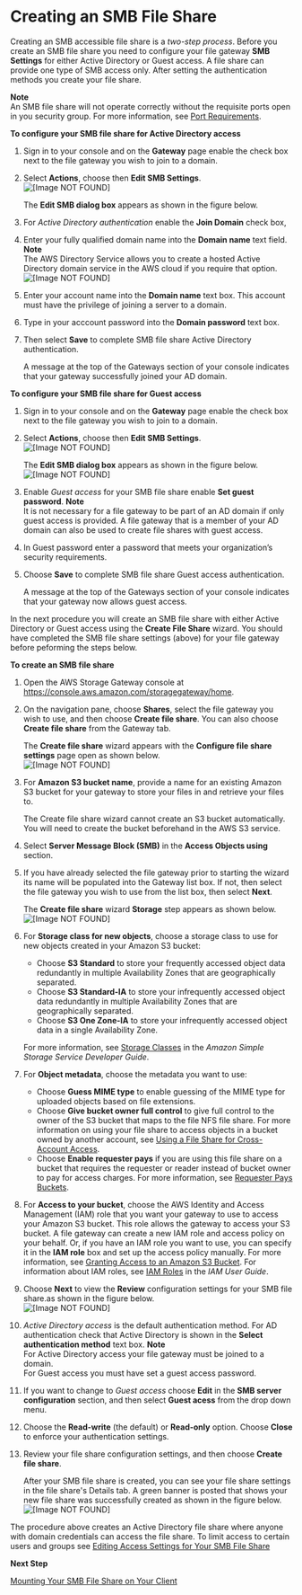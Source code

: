 # Creating an SMB File Share<a name="CreatingAnSMBFileShare"></a>

Creating an SMB accessible file share is a *two\-step process*\. Before you create an SMB file share you need to configure your file gateway **SMB Settings** for either Active Directory or Guest access\. A file share can provide one type of SMB access only\. After setting the authentication methods you create your file share\.

**Note**  
An SMB file share will not operate correctly without the requisite ports open in you security group\. For more information, see [Port Requirements](Resource_Ports.md)\.

**To configure your SMB file share for Active Directory access**

1. Sign in to your console and on the **Gateway** page enable the check box next to the file gateway you wish to join to a domain\.

1. Select **Actions**, choose then **Edit SMB Settings**\.  
![\[Image NOT FOUND\]](http://docs.aws.amazon.com/storagegateway/latest/userguide/images/SMBFileShareActionsMenu.png)

   The **Edit SMB dialog box** appears as shown in the figure below\.

1. For *Active Directory authentication* enable the **Join Domain** check box,

1. Enter your fully qualified domain name into the **Domain name** text field\.
**Note**  
The AWS Directory Service allows you to create a hosted Active Directory domain service in the AWS cloud if you require that option\.  
![\[Image NOT FOUND\]](http://docs.aws.amazon.com/storagegateway/latest/userguide/images/Edit-SMB-Setttings-db.png)

1. Enter your account name into the **Domain name** text box\. This account must have the privilege of joining a server to a domain\.

1. Type in your acccount password into the **Domain password** text box\.

1. Then select **Save** to complete SMB file share Active Directory authentication\.

   A message at the top of the Gateways section of your console indicates that your gateway successfully joined your AD domain\.

**To configure your SMB file share for Guest access**

1. Sign in to your console and on the **Gateway** page enable the check box next to the file gateway you wish to join to a domain\.

1. Select **Actions**, choose then **Edit SMB Settings**\.  
![\[Image NOT FOUND\]](http://docs.aws.amazon.com/storagegateway/latest/userguide/images/SMBFileShareActionsMenu.png)

   The **Edit SMB dialog box** appears as shown in the figure below\.  
![\[Image NOT FOUND\]](http://docs.aws.amazon.com/storagegateway/latest/userguide/images/Edit-SMB-Setttings-db.png)

1. Enable *Guest access* for your SMB file share enable **Set guest password**\.
**Note**  
It is not necessary for a file gateway to be part of an AD domain if only guest access is provided\. A file gateway that is a member of your AD domain can also be used to create file shares with guest access\.

1. In Guest password enter a password that meets your organization’s security requirements\. 

1. Choose **Save** to complete SMB file share Guest access authentication\.

   A message at the top of the Gateways section of your console indicates that your gateway now allows guest access\.

In the next procedure you will create an SMB file share with either Active Directory or Guest access using the **Create File Share** wizard\. You should have completed the SMB file share settings \(above\) for your file gateway before peforming the steps below\. 

**To create an SMB file share**

1. Open the AWS Storage Gateway console at [https://console\.aws\.amazon\.com/storagegateway/home](https://console.aws.amazon.com/storagegateway/)\.

1. On the navigation pane, choose **Shares**, select the file gateway you wish to use, and then choose **Create file share**\. You can also choose **Create file share** from the Gateway tab\.

   The **Create file share** wizard appears with the **Configure file share settings** page open as shown below\.  
![\[Image NOT FOUND\]](http://docs.aws.amazon.com/storagegateway/latest/userguide/images/Create-file-share-step.png)

1. For **Amazon S3 bucket name**, provide a name for an existing Amazon S3 bucket for your gateway to store your files in and retrieve your files to\.

   The Create file share wizard cannot create an S3 bucket automatically\. You will need to create the bucket beforehand in the AWS S3 service\.

1. Select **Server Message Block \(SMB\)** in the **Access Objects using** section\.

1. If you have already selected the file gateway prior to starting the wizard its name will be populated into the Gateway list box\. If not, then select the file gateway you wish to use from the list box, then select **Next**\.

   The **Create file share** wizard **Storage** step appears as shown below\.  
![\[Image NOT FOUND\]](http://docs.aws.amazon.com/storagegateway/latest/userguide/images/Create-file-share-storage-db.png)

1. For **Storage class for new objects**, choose a storage class to use for new objects created in your Amazon S3 bucket:
   + Choose **S3 Standard** to store your frequently accessed object data redundantly in multiple Availability Zones that are geographically separated\.
   + Choose **S3 Standard\-IA** to store your infrequently accessed object data redundantly in multiple Availability Zones that are geographically separated\.
   + Choose **S3 One Zone\-IA** to store your infrequently accessed object data in a single Availability Zone\.

   For more information, see [Storage Classes](http://docs.aws.amazon.com/AmazonS3/latest/dev/storage-class-intro.html) in the *Amazon Simple Storage Service Developer Guide*\.

1. For **Object metadata**, choose the metadata you want to use:
   + Choose **Guess MIME type** to enable guessing of the MIME type for uploaded objects based on file extensions\.
   + Choose **Give bucket owner full control** to give full control to the owner of the S3 bucket that maps to the file NFS file share\. For more information on using your file share to access objects in a bucket owned by another account, see [Using a File Share for Cross\-Account Access](managing-gateway-file.md#cross-account-access)\.
   + Choose **Enable requester pays** if you are using this file share on a bucket that requires the requester or reader instead of bucket owner to pay for access charges\. For more information, see [Requester Pays Buckets](http://docs.aws.amazon.com/AmazonS3/latest/dev/RequesterPaysBuckets.html)\.

1. For **Access to your bucket**, choose the AWS Identity and Access Management \(IAM\) role that you want your gateway to use to access your Amazon S3 bucket\. This role allows the gateway to access your S3 bucket\. A file gateway can create a new IAM role and access policy on your behalf\. Or, if you have an IAM role you want to use, you can specify it in the **IAM role** box and set up the access policy manually\. For more information, see [Granting Access to an Amazon S3 Bucket](managing-gateway-file.md#grant-access-s3)\. For information about IAM roles, see [IAM Roles](http://docs.aws.amazon.com/IAM/latest/UserGuide/id_roles.html) in the *IAM User Guide*\.

1. Choose **Next** to view the **Review** configuration settings for your SMB file share\.as shown in the figure below\.  
![\[Image NOT FOUND\]](http://docs.aws.amazon.com/storagegateway/latest/userguide/images/Create-file-share-review-db.png)  
  


1. *Active Directory access* is the default authentication method\. For AD authentication check that Active Directory is shown in the **Select authentication method** text box\.
**Note**  
For Active Directory access your file gateway must be joined to a domain\.  
For Guest access you must have set a guest access password\.

1. If you want to change to *Guest access* choose **Edit** in the **SMB server configuration** section, and then select **Guest acess** from the drop down menu\.

1. Choose the **Read\-write** \(the default\) or **Read\-only** option\. Choose **Close** to enforce your authentication settings\.

1. Review your file share configuration settings, and then choose **Create file share**\.

   After your SMB file share is created, you can see your file share settings in the file share's Details tab\. A green banner is posted that shows your new file share was successfully created as shown in the figure below\.  
![\[Image NOT FOUND\]](http://docs.aws.amazon.com/storagegateway/latest/userguide/images/Create-file-share-success.png)  
  


The procedure above creates an Active Directory file share where anyone with domain credentials can access the file share\. To limit access to certain users and groups see [Editing Access Settings for Your SMB File Share](managing-gateway-file.md#enable-ad-settings) 

**Next Step**

[Mounting Your SMB File Share on Your Client](using-smb-fileshare.md)